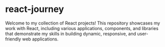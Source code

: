 # react-journey
Welcome to my collection of React projects! This repository showcases my work with React, including various applications, components, and libraries that demonstrate my skills in building dynamic, responsive, and user-friendly web applications.
